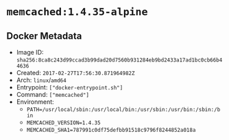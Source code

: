 # `memcached:1.4.35-alpine`

## Docker Metadata

- Image ID: `sha256:8ca8c243d99ccad3b99dad20d7560b931284eb9bd2433a17ad1bc0cb66b44636`
- Created: `2017-02-27T17:56:30.871964982Z`
- Arch: `linux`/`amd64`
- Entrypoint: `["docker-entrypoint.sh"]`
- Command: `["memcached"]`
- Environment:
  - `PATH=/usr/local/sbin:/usr/local/bin:/usr/sbin:/usr/bin:/sbin:/bin`
  - `MEMCACHED_VERSION=1.4.35`
  - `MEMCACHED_SHA1=787991c0df75defbb91518c9796f8244852a018a`
